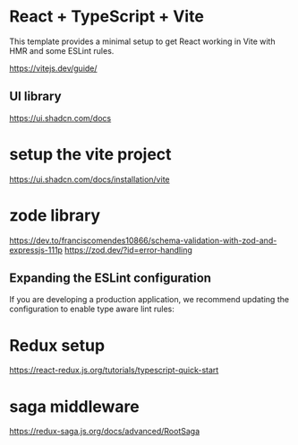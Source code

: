 # React + TypeScript + Vite

This template provides a minimal setup to get React working in Vite with HMR and some ESLint rules.

https://vitejs.dev/guide/

## UI library

https://ui.shadcn.com/docs

# setup the vite project

https://ui.shadcn.com/docs/installation/vite

# zode library

https://dev.to/franciscomendes10866/schema-validation-with-zod-and-expressjs-111p
https://zod.dev/?id=error-handling

## Expanding the ESLint configuration

If you are developing a production application, we recommend updating the configuration to enable type aware lint rules:

# Redux setup
https://react-redux.js.org/tutorials/typescript-quick-start

# saga middleware
https://redux-saga.js.org/docs/advanced/RootSaga